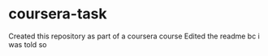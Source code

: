 # coursera-task
Created this repository as part of a coursera course
Edited the readme bc i was told so
